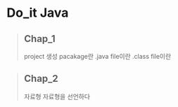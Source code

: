 # Do_it Java

> ## Chap_1
> project 생성
> pacakage란
> .java file이란
> .class file이란

> ## Chap_2
> 자료형
> 자료형을 선언하다
